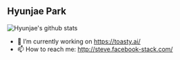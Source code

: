 ## Hyunjae Park

![Hyunjae's github stats](https://github-readme-stats.vercel.app/api?username=devhyunjae&count_private=true&show_icons=true)

- 🔭 I’m currently working on https://toasty.ai/
- 📫 How to reach me: http://steve.facebook-stack.com/
